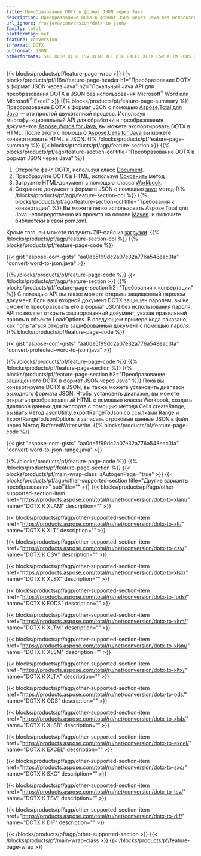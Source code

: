 ```yaml
---
title: Преобразование DOTX в формат JSON через Java
description: Преобразование DOTX в формат JSON через Java без использования Microsoft Word или Microsoft Excel
url_ignore: /ru/java/conversion/dotx-to-json/
family: total
platformtag: net
feature: conversion
informat: DOTX
outformat: JSON
otherformats: SXC XLSM XLSB TSV XLAM XLT DIF EXCEL XLTX CSV XLTM FODS ODS XLSX
---
```

{{< blocks/products/pf/feature-page-wrap >}}
{{< blocks/products/pf/i18n/feature-page-header h1="Преобразование DOTX в формат JSON через Java" h2="Локальный Java API для преобразования DOTX в JSON без использования Microsoft<sup>&reg;</sup> Word или Microsoft<sup>&reg;</sup> Excel" >}}
{{% blocks/products/pf/feature-page-summary %}}
Преобразование DOTX в формат JSON с помощью [Aspose.Total для Java](https://products.aspose.com/total/java/) — это простой двухэтапный процесс. Используя многофункциональный API для обработки и преобразования документов [Aspose.Words for Java](https://products.aspose.com/words/java/), вы можете экспортировать DOTX в HTML. После этого с помощью [Aspose.Cells for Java](https://products.aspose.com/cells/java/) вы можете конвертировать HTML в JSON.
{{% /blocks/products/pf/feature-page-summary  %}}
{{< blocks/products/pf/agp/feature-section >}}
{{% blocks/products/pf/agp/feature-section-col title="Преобразование DOTX в формат JSON через Java" %}}
1. Откройте файл DOTX, используя класс [Document](https://reference.aspose.com/words/java/com.aspose.words/Document).
2. Преобразуйте DOTX в HTML, используя [Сохранить](https://reference.aspose.com/words/java/com.aspose.words/Document#save(java.lang.String,com.aspose.words.SaveOptions) ) метод
3. Загрузите HTML-документ с помощью класса [Workbook](https://reference.aspose.com/cells/java/com.aspose.cells/Workbook).
4. Сохраните документ в формате JSON с помощью [save](https://reference.aspose.com/cells/java/com.aspose.cells/workbook#save(java.lang.String,%20com.aspose.cells.SaveOptions)) метод
{{% /blocks/products/pf/agp/feature-section-col %}}
{{% blocks/products/pf/agp/feature-section-col title="Требования к конвертации" %}}
Вы можете легко использовать Aspose.Total для Java непосредственно из проекта на основе [Maven](https://repository.aspose.com/webapp/#/artifacts/browse/tree/General/repo/com/aspose/aspose-total). и включите библиотеки в свой pom.xml.

Кроме того, вы можете получить ZIP-файл из [загрузки](https://releases.aspose.com/total/java).
{{% /blocks/products/pf/agp/feature-section-col %}}
{{% blocks/products/pf/feature-page-code %}}

{{< gist "aspose-com-gists" "aa0de5f99dc2a07e32a776a548eac3fa" "convert-word-to-json.java" >}}


{{% /blocks/products/pf/feature-page-code %}}
{{< /blocks/products/pf/agp/feature-section >}}
{{% blocks/products/pf/feature-page-section  h2="Требования к конвертации" %}}
С помощью API вы также можете открыть защищенный паролем документ. Если ваш входной документ DOTX защищен паролем, вы не сможете преобразовать его в формат JSON без использования пароля. API позволяет открыть зашифрованный документ, указав правильный пароль в объекте LoadOptions. В следующем примере кода показано, как попытаться открыть зашифрованный документ с помощью пароля:  
{{% blocks/products/pf/feature-page-code %}}

{{< gist "aspose-com-gists" "aa0de5f99dc2a07e32a776a548eac3fa" "convert-protected-word-to-json.java" >}}

{{% /blocks/products/pf/feature-page-code  %}}
{{% /blocks/products/pf/feature-page-section %}}
{{% blocks/products/pf/feature-page-section  h2="Преобразование защищенного DOTX в формат JSON через Java" %}}
Пока вы конвертируете DOTX в JSON, вы также можете установить диапазон выходного формата JSON. Чтобы установить диапазон, вы можете открыть преобразованный HTML с помощью класса Workbook, создать диапазон данных для экспорта с помощью метода Cells.createRange, вызвать метод JsonUtility.exportRangeToJson со ссылками Range и ExportRangeToJsonOptions и записать строковые данные JSON в файл через Метод BufferedWriter.write. 
{{% blocks/products/pf/feature-page-code %}}

{{< gist "aspose-com-gists" "aa0de5f99dc2a07e32a776a548eac3fa" "convert-word-to-json-range.java" >}}

{{% /blocks/products/pf/feature-page-code  %}}
{{% /blocks/products/pf/feature-page-section %}}
{{< blocks/products/pf/main-wrap-class isAutogenPage="true" >}}
{{< blocks/products/pf/agp/other-supported-section title="Другие варианты преобразования" subTitle="" >}}
{{< blocks/products/pf/agp/other-supported-section-item href="https://products.aspose.com/total/ru/net/conversion/dotx-to-xlam/" name="DOTX К XLAM" description="" >}}

{{< blocks/products/pf/agp/other-supported-section-item href="https://products.aspose.com/total/ru/net/conversion/dotx-to-xlt/" name="DOTX К XLT" description="" >}}

{{< blocks/products/pf/agp/other-supported-section-item href="https://products.aspose.com/total/ru/net/conversion/dotx-to-csv/" name="DOTX К CSV" description="" >}}

{{< blocks/products/pf/agp/other-supported-section-item href="https://products.aspose.com/total/ru/net/conversion/dotx-to-xlsx/" name="DOTX К XLSX" description="" >}}

{{< blocks/products/pf/agp/other-supported-section-item href="https://products.aspose.com/total/ru/net/conversion/dotx-to-fods/" name="DOTX К FODS" description="" >}}

{{< blocks/products/pf/agp/other-supported-section-item href="https://products.aspose.com/total/ru/net/conversion/dotx-to-xltm/" name="DOTX К XLTM" description="" >}}

{{< blocks/products/pf/agp/other-supported-section-item href="https://products.aspose.com/total/ru/net/conversion/dotx-to-xlsm/" name="DOTX К XLSM" description="" >}}

{{< blocks/products/pf/agp/other-supported-section-item href="https://products.aspose.com/total/ru/net/conversion/dotx-to-xltx/" name="DOTX К XLTX" description="" >}}

{{< blocks/products/pf/agp/other-supported-section-item href="https://products.aspose.com/total/ru/net/conversion/dotx-to-ods/" name="DOTX К ODS" description="" >}}

{{< blocks/products/pf/agp/other-supported-section-item href="https://products.aspose.com/total/ru/net/conversion/dotx-to-xlsb/" name="DOTX К XLSB" description="" >}}

{{< blocks/products/pf/agp/other-supported-section-item href="https://products.aspose.com/total/ru/net/conversion/dotx-to-excel/" name="DOTX К EXCEL" description="" >}}

{{< blocks/products/pf/agp/other-supported-section-item href="https://products.aspose.com/total/ru/net/conversion/dotx-to-sxc/" name="DOTX К SXC" description="" >}}

{{< blocks/products/pf/agp/other-supported-section-item href="https://products.aspose.com/total/ru/net/conversion/dotx-to-tsv/" name="DOTX К TSV" description="" >}}

{{< blocks/products/pf/agp/other-supported-section-item href="https://products.aspose.com/total/ru/net/conversion/dotx-to-dif/" name="DOTX К DIF" description="" >}}


{{< /blocks/products/pf/agp/other-supported-section >}}
{{< /blocks/products/pf/main-wrap-class >}}
{{< /blocks/products/pf/feature-page-wrap >}}